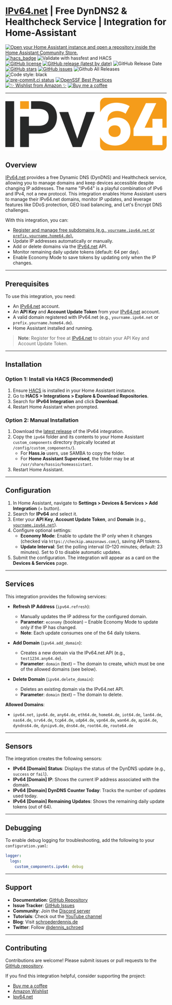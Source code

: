 # [IPv64.net](https://ipv64.net/account?p=fK4RZo) | Free DynDNS2 & Healthcheck Service | Integration for Home-Assistant

[![Open your Home Assistant instance and open a repository inside the Home Assistant Community Store.](https://img.shields.io/badge/My-HACS:%20REPOSITORY-000000.svg?&style=for-the-badge&logo=home-assistant&logoColor=white&color=049cdb)](https://my.home-assistant.io/redirect/hacs_repository/?owner=Ludy87&repository=ipv64&category=integration)
[![hacs_badge](https://img.shields.io/badge/HACS-Default-orange.svg?style=for-the-badge&logo=home-assistant&logoColor=white)](https://github.com/hacs/integration)
![Validate with hassfest and HACS](https://img.shields.io/github/actions/workflow/status/Ludy87/ipv64/hassfest.yaml?label=Validate%20with%20hassfest%20and%20hacs&style=for-the-badge&logo=home-assistant&logoColor=white)\
[![GitHub license](https://img.shields.io/github/license/Ludy87/ipv64?label=📜%20License&style=for-the-badge&logo=informational&logoColor=white)](LICENSE)
[![GitHub release (latest by date)](https://img.shields.io/github/v/release/Ludy87/ipv64?style=for-the-badge&logo=GitHub&logoColor=white)](https://github.com/Ludy87/ipv64/releases)
![GitHub Release Date](https://img.shields.io/github/release-date/Ludy87/ipv64?style=for-the-badge&logo=GitHub&logoColor=white)
[![GitHub stars](https://img.shields.io/github/stars/Ludy87/ipv64?style=for-the-badge&logo=GitHub&logoColor=white)](https://github.com/Ludy87/ipv64/stargazers)
[![GitHub issues](https://img.shields.io/github/issues/Ludy87/ipv64?style=for-the-badge&logo=GitHub&logoColor=white)](https://github.com/Ludy87/ipv64/issues)
![Github All Releases](https://img.shields.io/github/downloads/Ludy87/ipv64/total.svg?style=for-the-badge&logo=GitHub&logoColor=white)\
![Code style: black](https://img.shields.io/badge/code%20style-black-000000.svg?style=for-the-badge&logoColor=white)\
[![pre-commit.ci status](https://results.pre-commit.ci/badge/github/Ludy87/ipv64/main.svg?style=for-the-badge&logoColor=white)](https://results.pre-commit.ci/latest/github/Ludy87/ipv64/main)
[![OpenSSF Best Practices](https://www.bestpractices.dev/projects/9869/badge)](https://www.bestpractices.dev/projects/9869)\
[![✨ Wishlist from Amazon ✨](https://img.shields.io/static/v1.svg?label=✨%20Wishlist%20from%20Amazon%20✨&message=📖&color=green&logo=amazon&style=for-the-badge&logoColor=white)](https://smile.amazon.de/registry/wishlist/2MX8QK8VE9MV1)
[![Buy me a coffee](https://img.shields.io/static/v1.svg?label=Buy%20me%20a%20coffee&message=donate&style=for-the-badge&color=black&logo=buy%20me%20a%20coffee&logoColor=white&labelColor=orange)](https://www.buymeacoffee.com/ludy87)

---

[![IPv64.net](https://github.com/Ludy87/ipv64/blob/main/images/ipv64_logo.png?raw=true)](https://ipv64.net/account?p=fK4RZo)

## Overview

[IPv64.net](https://ipv64.net/account?p=fK4RZo) provides a free Dynamic DNS (DynDNS) and Healthcheck service, allowing you to manage domains and keep devices accessible despite changing IP addresses. The name "IPv64" is a playful combination of IPv6 and IPv4, not a new protocol. This integration enables Home Assistant users to manage their IPv64.net domains, monitor IP updates, and leverage features like DDoS protection, GEO load balancing, and Let's Encrypt DNS challenges.

With this integration, you can:

- [Register and manage free subdomains (e.g., `yourname.ipv64.net` or `prefix.yourname.home64.de`).](https://ipv64.net/account?p=fK4RZo)
- Update IP addresses automatically or manually.
- Add or delete domains via the [IPv64.net](https://ipv64.net/account?p=fK4RZo) API.
- Monitor remaining daily update tokens (default: 64 per day).
- Enable Economy Mode to save tokens by updating only when the IP changes.

---

## Prerequisites

To use this integration, you need:

- An [IPv64.net](https://ipv64.net/account?p=fK4RZo) account.
- An **API Key** and **Account Update Token** from your [IPv64.net](https://ipv64.net/account?p=fK4RZo) account.
- A valid domain registered with IPv64.net (e.g., `yourname.ipv64.net` or `prefix.yourname.home64.de`).
- Home Assistant installed and running.

> **Note**: Register for free at [IPv64.net](https://ipv64.net/account?p=fK4RZo) to obtain your API Key and Account Update Token.

---

## Installation

### Option 1: Install via HACS (Recommended)

1. Ensure [HACS](https://hacs.xyz/) is installed in your Home Assistant instance.
2. Go to **HACS > Integrations > Explore & Download Repositories**.
3. Search for **IPv64 Integration** and click **Download**.
4. Restart Home Assistant when prompted.

### Option 2: Manual Installation

1. Download the [latest release](https://github.com/Ludy87/ipv64/releases) of the IPv64 integration.
2. Copy the `ipv64` folder and its contents to your Home Assistant `custom_components` directory (typically located at `/config/custom_components/`).
   - For **Hass.io** users, use SAMBA to copy the folder.
   - For **Home Assistant Supervised**, the folder may be at `/usr/share/hassio/homeassistant`.
3. Restart Home Assistant.

---

## Configuration

1. In Home Assistant, navigate to **Settings > Devices & Services > Add Integration** (+ button).
2. Search for **IPv64** and select it.
3. Enter your **API Key**, **Account Update Token**, and **Domain** (e.g., [`yourname.ipv64.net`](https://ipv64.net/account?p=fK4RZo)).
4. Configure optional settings:
   - **Economy Mode**: Enable to update the IP only when it changes (checked via `https://checkip.amazonaws.com/`), saving API tokens.
   - **Update Interval**: Set the polling interval (0–120 minutes; default: 23 minutes). Set to 0 to disable automatic updates.
5. Submit the configuration. The integration will appear as a card on the **Devices & Services** page.

---

## Services

This integration provides the following services:

- **Refresh IP Address** (`ipv64.refresh`):

  - Manually updates the IP address for the configured domain.
  - **Parameter**: `economy` (boolean) – Enable Economy Mode to update only if the IP has changed.
  - **Note**: Each update consumes one of the 64 daily tokens.

- **Add Domain** (`ipv64.add_domain`):

  - Creates a new domain via the IPv64.net API (e.g., `test1234.any64.de`).
  - **Parameter**: `domain` (text) – The domain to create, which must be one of the allowed domains (see below).

- **Delete Domain** (`ipv64.delete_domain`):
  - Deletes an existing domain via the IPv64.net API.
  - **Parameter**: `domain` (text) – The domain to delete.

**Allowed Domains**:

- `ipv64.net`, `ipv64.de`, `any64.de`, `eth64.de`, `home64.de`, `iot64.de`, `lan64.de`, `nas64.de`, `srv64.de`, `tcp64.de`, `udp64.de`, `vpn64.de`, `wan64.de`, `api64.de`, `dyndns64.de`, `dynipv6.de`, `dns64.de`, `root64.de`, `route64.de`

---

## Sensors

The integration creates the following sensors:

- **IPv64 [Domain] Status**: Displays the status of the DynDNS update (e.g., `success` or `fail`).
- **IPv64 [Domain] IP**: Shows the current IP address associated with the domain.
- **IPv64 [Domain] DynDNS Counter Today**: Tracks the number of updates used today.
- **IPv64 [Domain] Remaining Updates**: Shows the remaining daily update tokens (out of 64).

---

## Debugging

To enable debug logging for troubleshooting, add the following to your `configuration.yaml`:

```yaml
logger:
  logs:
    custom_components.ipv64: debug
```

---

## Support

- **Documentation**: [GitHub Repository](https://github.com/Ludy87/ipv64)
- **Issue Tracker**: [GitHub Issues](https://github.com/Ludy87/ipv64/issues)
- **Community**: Join the [Discord server](https://discord.gg/rpicloud)
- **Tutorials**: Check out the [YouTube channel](https://youtube.com/c/RaspberryPiCloud)
- **Blog**: Visit [schroederdennis.de](https://schroederdennis.de/d)
- **Twitter**: Follow [@dennis_schroed](https://twitter.com/dennis_schroed)

---

## Contributing

Contributions are welcome! Please submit issues or pull requests to the [GitHub repository](https://github.com/Ludy87/ipv64).

If you find this integration helpful, consider supporting the project:

- [Buy me a coffee](https://www.buymeacoffee.com/ludy87)
- [Amazon Wishlist](https://smile.amazon.de/registry/wishlist/2MX8QK8VE9MV1)
- [Ipv64.net](https://ipv64.net/account?p=fK4RZo)

